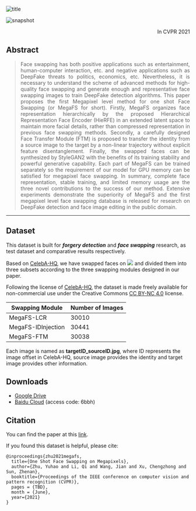![title](https://github.com/zyainfal/One-Shot-Face-Swapping-on-Megapixels/blob/main/imgs/title.PNG)

![snapshot](https://github.com/zyainfal/One-Shot-Face-Swapping-on-Megapixels/blob/main/imgs/snapshot1.png)

<div align="right">In CVPR 2021</div>

## Abstract 

><div align="justify">Face swapping has both positive applications such as entertainment, human-computer interaction, etc. and negative applications such as DeepFake threats to politics, economics, etc. Nevertheless, it is necessary to understand the scheme of advanced methods for high-quality face swapping and generate enough and representative face swapping images to train DeepFake detection algorithms. This paper proposes the first Megapixel level method for one shot Face Swapping (or MegaFS for short). Firstly, MegaFS organizes face representation hierarchically by the proposed Hierarchical Representation Face Encoder (HieRFE) in an extended latent space to maintain more facial details, rather than compressed representation in previous face swapping methods. Secondly, a carefully designed Face Transfer Module (FTM) is proposed to transfer the identity from a source image to the target by a non-linear trajectory without explicit feature disentanglement. Finally, the swapped faces can be synthesized by StyleGAN2 with the benefits of its training stability and powerful generative capability. Each part of MegaFS can be trained separately so the requirement of our model for GPU memory can be satisfied for megapixel face swapping. In summary, complete face representation, stable training, and limited memory usage are the three novel contributions to the success of our method. Extensive experiments demonstrate the superiority of MegaFS and the first megapixel level face swapping database is released for research on DeepFake detection and face image editing in the public domain.</div>

------
## Dataset

This dataset is built for ***forgery detection*** and ***face swapping*** research, as test dataset and comparative results respectively.

Based on [CelebA-HQ](https://github.com/tkarras/progressive_growing_of_gans), we have swapped faces on ![](http://latex.codecogs.com/svg.latex?1024\times1024) and divided them into three subsets according to the three swapping modules designed in our paper. 

Following the license of [CelebA-HQ](https://github.com/tkarras/progressive_growing_of_gans), the dataset is made freely available for non-commercial use under the Creative Commons [CC BY-NC 4.0](https://creativecommons.org/licenses/by-nc/4.0/legalcode) license. 

| Swapping Module    | Number of Images |
| ------------------ | ---------------- |
| MegaFS-LCR         | 30010            |
| MegaFS-IDInjection | 30441            |
| MegaFS-FTM         | 30038            |

Each image is named as **targetID_sourceID.jpg**, where ID represents the image offset in CelebA-HQ, source image provides the identity and target image provides other information.

## Downloads
* [Google Drive](https://drive.google.com/drive/folders/1K6114RZv6goY-8xuxQmSamcrW2i29nG7?usp=sharing)
* [Baidu Cloud](https://pan.baidu.com/s/19vRj6jPtzxkDm2h7vFXf4w) (access code: 6bbh)

## Citation
You can find the paper at this [link](http://arxiv.org/abs/2105.04932).

If you found this dataset is helpful, please cite:
```
@inproceedings{zhu2021megafs,
  title={One Shot Face Swapping on Megapixels},
  author={Zhu, Yuhao and Li, Qi and Wang, Jian and Xu, Chengzhong and Sun, Zhenan},
  booktitle={Proceedings of the IEEE conference on computer vision and pattern recognition (CVPR)},
  pages = {TBD},
  month = {June},
  year={2021}
}
```
